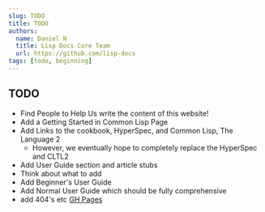 ```yaml
---
slug: TODO
title: TODO
authors:
  name: Daniel N
  title: Lisp Docs Core Team
  url: https://github.com/lisp-docs
tags: [todo, beginning]
---
```


## TODO

* Find People to Help Us write the content of this website!
* Add a Getting Started in Common Lisp Page
* Add Links to the cookbook, HyperSpec, and Common Lisp, The Language 2
  * However, we eventually hope to completely replace the HyperSpec and CLTL2
* Add User Guide section and article stubs
* Think about what to add
* Add Beginner's User Guide
* Add Normal User Guide which should be fully comprehensive
* add 404's etc [GH Pages](https://docs.github.com/en/pages)